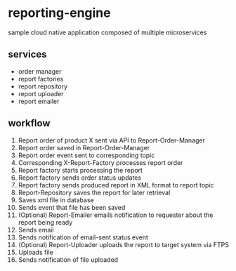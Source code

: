 # reporting-engine
sample cloud native application composed of multiple microservices

## services
- order manager
- report factories
- report repository
- report uploader
- report emailer

## workflow
1.	Report order of product X sent via API to Report-Order-Manager
  2.	Report order saved in Report-Order-Manager
  2.	Report order event sent to corresponding topic
1.	Corresponding X-Report-Factory processes report order
  1.	Report factory starts processing the report
  1.	Report factory sends order status updates 
  1.	Report factory sends produced report in XML format to report topic
1.	Report-Repository saves the report for later retrieval
  1.	Saves xml file in database
  1.	Sends event that file has been saved
1.	(Optional) Report-Emailer emails notification to requester about the report being ready
  1.	Sends email 
  1.	Sends notification of email-sent status event
1.	(Optional) Report-Uploader uploads the report to target system via FTPS
  1.	Uploads file
  1.	Sends notification of file uploaded
